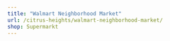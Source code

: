 ```yaml
---
title: "Walmart Neighborhood Market"
url: /citrus-heights/walmart-neighborhood-market/
shop: Supermarkt
---
```

